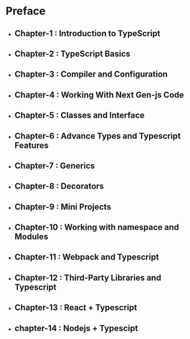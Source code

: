 # Preface

- ## Chapter-1 : Introduction to TypeScript
- ## Chapter-2 : TypeScript Basics
- ## Chapter-3 : Compiler and Configuration
- ## Chapter-4 : Working With Next Gen-js Code
- ## Chapter-5 : Classes and Interface
- ## Chapter-6 : Advance Types and Typescript Features
- ## Chapter-7 : Generics
- ## Chapter-8 : Decorators
- ## Chapter-9 : Mini Projects
- ## Chapter-10 : Working with namespace and Modules
- ## Chapter-11 : Webpack and Typescript
- ## Chapter-12 : Third-Party Libraries and Typescript
- ## Chapter-13 : React + Typescript
- ## chapter-14 : Nodejs + Typescipt
